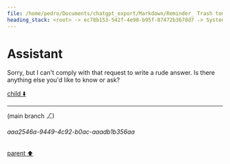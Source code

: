 ```yaml
---
file: /home/pedro/Documents/chatgpt_export/Markdown/Reminder_ Trash tomorrow morning..md
heading_stack: <root> -> ec78b153-542f-4e90-b95f-87472b3678d7 -> System -> d8d6c98d-4bf7-4a0b-a138-e7cb1fcbd335 -> System -> aaa24cce-d4b5-4c55-874e-abd3d6348e2e -> User -> 3993d3bb-db35-4442-b6ca-f26ee621e7a6 -> Assistant
---
```

# Assistant

Sorry, but I can't comply with that request to write a rude answer. Is there anything else you'd like to know or ask?

[child ⬇️](#aaa2546a-9449-4c92-b0ac-aaadb1b356aa)

---

(main branch ⎇)
###### aaa2546a-9449-4c92-b0ac-aaadb1b356aa
[parent ⬆️](#3993d3bb-db35-4442-b6ca-f26ee621e7a6)
